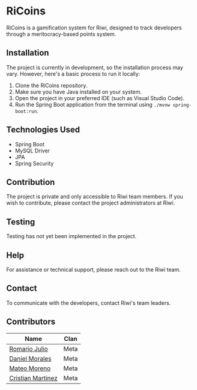 # RiCoins

RiCoins is a gamification system for Riwi, designed to track developers through a meritocracy-based points system.

## Installation

The project is currently in development, so the installation process may vary. However, here's a basic process to run it locally:

1. Clone the RiCoins repository.
2. Make sure you have Java installed on your system.
3. Open the project in your preferred IDE (such as Visual Studio Code).
4. Run the Spring Boot application from the terminal using `./mvnw spring-boot:run`.

## Technologies Used

- Spring Boot
- MySQL Driver
- JPA
- Spring Security

## Contribution

The project is private and only accessible to Riwi team members. If you wish to contribute, please contact the project administrators at Riwi.

## Testing

Testing has not yet been implemented in the project.

## Help

For assistance or technical support, please reach out to the Riwi team.

## Contact

To communicate with the developers, contact Riwi's team leaders.

## Contributors

| Name         | Clan       |
|--|--|
| [Romario Julio](https://github.com/Alipser)           | Meta|
| [Daniel Morales](https://github.com/dasanzmo)         | Meta|
| [Mateo Moreno](https://github.com/MateoAlvarez-Dev)   | Meta|
| [Cristian Martinez](https://github.com/cristianbyte)  | Meta| 
